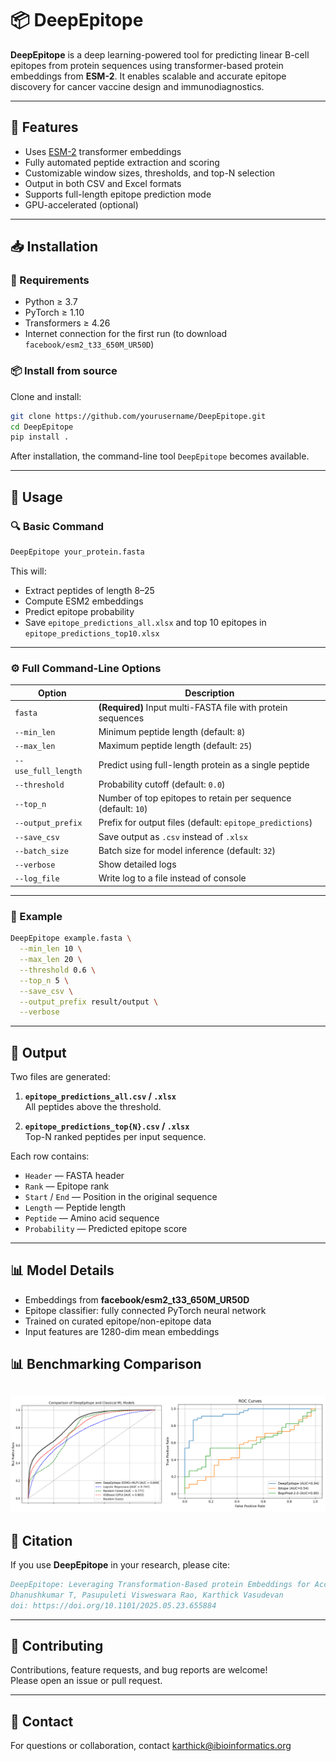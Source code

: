 
# 📦 DeepEpitope

**DeepEpitope** is a deep learning-powered tool for predicting linear B-cell epitopes from protein sequences using transformer-based protein embeddings from **ESM-2**. It enables scalable and accurate epitope discovery for cancer vaccine design and immunodiagnostics.

---

## 🚀 Features

- Uses [ESM-2](https://github.com/facebookresearch/esm) transformer embeddings
- Fully automated peptide extraction and scoring
- Customizable window sizes, thresholds, and top-N selection
- Output in both CSV and Excel formats
- Supports full-length epitope prediction mode
- GPU-accelerated (optional)

---

## 📥 Installation

### 🔧 Requirements

- Python ≥ 3.7
- PyTorch ≥ 1.10
- Transformers ≥ 4.26
- Internet connection for the first run (to download `facebook/esm2_t33_650M_UR50D`)

### 📦 Install from source

Clone and install:

```bash
git clone https://github.com/yourusername/DeepEpitope.git
cd DeepEpitope
pip install .
```

After installation, the command-line tool `DeepEpitope` becomes available.

---

## 🧪 Usage

### 🔍 Basic Command

```bash
DeepEpitope your_protein.fasta
```

This will:
- Extract peptides of length 8–25
- Compute ESM2 embeddings
- Predict epitope probability
- Save `epitope_predictions_all.xlsx` and top 10 epitopes in `epitope_predictions_top10.xlsx`

---

### ⚙️ Full Command-Line Options

| Option | Description |
|--------|-------------|
| `fasta` | **(Required)** Input multi-FASTA file with protein sequences |
| `--min_len` | Minimum peptide length (default: `8`) |
| `--max_len` | Maximum peptide length (default: `25`) |
| `--use_full_length` | Predict using full-length protein as a single peptide |
| `--threshold` | Probability cutoff (default: `0.0`) |
| `--top_n` | Number of top epitopes to retain per sequence (default: `10`) |
| `--output_prefix` | Prefix for output files (default: `epitope_predictions`) |
| `--save_csv` | Save output as `.csv` instead of `.xlsx` |
| `--batch_size` | Batch size for model inference (default: `32`) |
| `--verbose` | Show detailed logs |
| `--log_file` | Write log to a file instead of console |

---

### 🧬 Example

```bash
DeepEpitope example.fasta \
  --min_len 10 \
  --max_len 20 \
  --threshold 0.6 \
  --top_n 5 \
  --save_csv \
  --output_prefix result/output \
  --verbose
```

---

## 📂 Output

Two files are generated:

1. **`epitope_predictions_all.csv` / `.xlsx`**  
   All peptides above the threshold.

2. **`epitope_predictions_top{N}.csv` / `.xlsx`**  
   Top-N ranked peptides per input sequence.

Each row contains:

- `Header` — FASTA header
- `Rank` — Epitope rank
- `Start` / `End` — Position in the original sequence
- `Length` — Peptide length
- `Peptide` — Amino acid sequence
- `Probability` — Predicted epitope score

---

## 📊 Model Details

- Embeddings from **facebook/esm2_t33_650M_UR50D**
- Epitope classifier: fully connected PyTorch neural network
- Trained on curated epitope/non-epitope data
- Input features are 1280-dim mean embeddings
  
## 📊 Benchmarking Comparison
![ROC Curve 1](ROC-FINAL.png)
---

## 🧠 Citation

If you use **DeepEpitope** in your research, please cite:

```bibtex
DeepEpitope: Leveraging Transformation-Based protein Embeddings for Accurate linear Cancer B-cell Epitope Identification
Dhanushkumar T, Pasupuleti Visweswara Rao, Karthick Vasudevan
doi: https://doi.org/10.1101/2025.05.23.655884

```

---

## 🤝 Contributing

Contributions, feature requests, and bug reports are welcome!  
Please open an issue or pull request.

---

## 📧 Contact

For questions or collaboration, contact [karthick@ibioinformatics.org](mailto:karthick@ibioinformatics.org)
